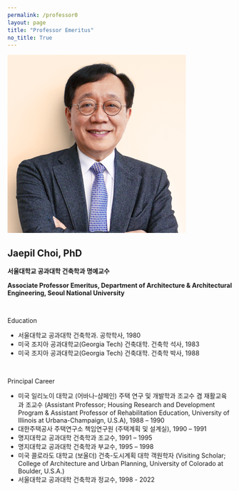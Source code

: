 ```yaml
---
permalink: /professor0
layout: page
title: "Professor Emeritus"
no_title: True
---
```

 <style>
  img[src$="#avatar"] {
    display: block;
    margin: 0 auto;
    height: 250px; width: auto;
    border-radius: 50%;
    max-height: 50%;
  }
</style>
![Avatar](avatar-icon-jpchoi.png#avatar)

## Jaepil Choi, PhD
__서울대학교 공과대학 건축학과 명예교수__

__Associate Professor Emeritus, Department of Architecture & Architectural Engineering, Seoul National University__

<br/>

Education
* 서울대학교 공과대학 건축학과. 공학학사, 1980
* 미국 조지아 공과대학교(Georgia Tech) 건축대학. 건축학 석사, 1983
* 미국 조지아 공과대학교(Georgia Tech) 건축대학. 건축학 박사, 1988

<br/>

Principal Career
* 미국 일리노이 대학교 (어바나-샴페인) 주택 연구 및 개발학과 조교수 겸 재활교육과 조교수
  (Assistant Professor; Housing Research and Devel­opment Program & Assistant Professor of Rehabilitation Education,
  Uni­versity of Illinois at Urbana-Champaign, U.S.A), 1988 – 1990
* 대한주택공사 주택연구소 책임연구원 (주택계획 및 설계실), 1990 – 1991
* 명지대학교 공과대학 건축학과 조교수, 1991 – 1995
* 명지대학교 공과대학 건축학과 부교수, 1995 – 1998
* 미국 콜로라도 대학교 (보울더) 건축-도시계획 대학 객원학자
  (Visiting Scholar; College of Architecture and Urban Planning, University of Colorado at Boulder, U.S.A.)
* 서울대학교 공과대학 건축학과 정교수, 1998 - 2022
  
